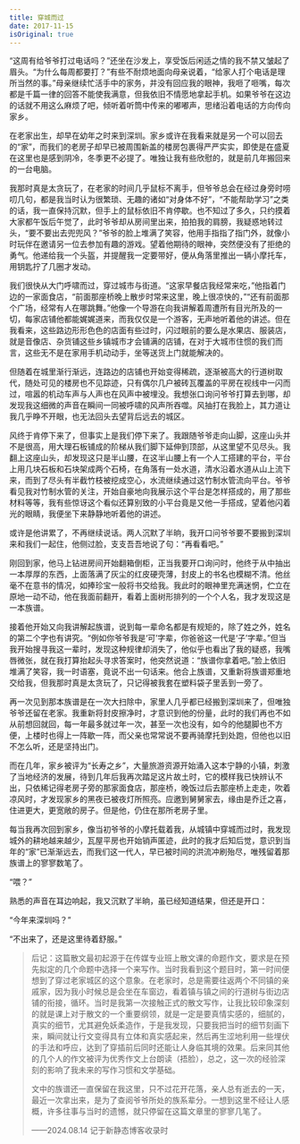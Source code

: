 ```yaml
---
title: 穿城而过
date: 2017-11-15
isOriginal: true
---
```


“这周有给爷爷打过电话吗？”还坐在沙发上，享受饭后闲适之情的我不禁又皱起了眉头。“为什么每周都要打？”有些不耐烦地面向母亲说着，“给家人打个电话是理所当然的事。”母亲继续忙活手中的家务，并没有回应我的眼神，我咂了咂嘴，每次都是千篇一律的回答不能使我满意，但我依旧不情愿地拿起手机。如果爷爷在这边的话就不用这么麻烦了吧，倾听着听筒中传来的嘟嘟声，思绪沿着电话的方向传向家乡。

<!-- more -->

在老家出生，却早在幼年之时来到深圳。家乡或许在我看来就是另一个可以回去的“家”，而我们的老房子却早已被周围新盖的楼房包裹得严严实实，即使是在盛夏在这里也是感到阴冷，冬季更不必提了。唯独让我有些欣慰的，就是前几年搬回来的一台电脑。

我那时真是太贪玩了，在老家的时间几乎鼠标不离手，但爷爷总会在经过身旁时唠叨几句，都是我当时认为很繁琐、无趣的诸如“对身体不好”，“不能帮助学习”之类的话，我一直保持沉默，但手上的鼠标依旧不肯停歇。也不知过了多久，只约摸着大家都午饭后午觉了，此时爷爷却从房间里出来，拍拍我的肩膀，我疑惑地转过头，“要不要出去兜兜风？”爷爷的脸上堆满了笑容，他用手指指了指门外，就像小时玩伴在邀请另一位去参加有趣的游戏。望着他期待的眼神，突然便没有了拒绝的勇气。他递给我一个头盔，并提醒我一定要带好，便从角落里推出一辆小摩托车，用钥匙拧了几圈才发动。

我们很快从大门呼啸而过，穿过城市与街道。“这家早餐店我经常来吃，”他指着门边的一家面食店，“前面那座桥晚上散步时常来这里，晚上很凉快的，”“还有前面那个广场，经常有人在哪跳舞。”他像一个导游在向我讲解着周遭所有目光所及的一切，每家店铺他都能娓娓道来，而我仅仅是一个游客，无声地听着他的讲述。但在我看来，这些路边形形色色的店面有些过时，闪过眼前的要么是水果店、服装店，就是音像店、杂货铺这些乡镇城市才会铺满的店铺，在对于大城市住惯的我们而言，这些无不是在家用手机动动手，坐等送货上门就能解决的。

但随着在城里渐行渐远，连路边的店铺也开始变得稀疏，逐渐被高大的行道树取代，随处可见的楼房也不见踪迹，只有偶尔几户被砖瓦覆盖的平房在视线中一闪而过，喧嚣的机动车声与人声也在风声中被埋没。我想张口询问爷爷打算去到哪，却发现我这细微的声音在瞬间一同被呼啸的风声所吞噬。风抽打在我脸上，其力道让我几乎睁不开眼，也无法回头去望背后远去的城区。

风终于肯停下来了，但事实上是我们停下来了。我跟随爷爷走向山脚，这座山头并不是很高，用大理石板铺成的阶梯从我们脚下延伸到顶部，从这里望不见尽头。我翻上这座山头，却发现这只是半山腰，在这半山腰上有一个人工搭建的平台，平台上用几块石板和石块架成两个石椅，在角落有一处水道，清水沿着水道从山上流下来，而到了尽头有半截竹枝被挖成空心，水流继续通过这竹制水管流向平台。爷爷看见我对竹制水管的关注，开始自豪地向我展示这个平台是怎样搭成的，用了那些材料等等，我有些惊讶这个看似还算别致的小平台竟是又他一手搭成，望着他闪着光的眼睛，我便坐下来静静地听着他的讲述。

或许是他讲累了，不再继续说话。两人沉默了半晌，我开口问爷爷要不要搬到深圳来和我们一起住，他侧过脸，支支吾吾地说了句：“再看看吧。”

刚回到家，他马上钻进房间开始翻箱倒柜，正当我要开口询问时，他终于从中抽出一本厚厚的东西，上面落满了灰尘的红皮硬壳薄，封皮上的书名也模糊不清。他丝毫不在意书的情况，如捧珍宝一般将书交给我。我此时的眼神里充满迷惘，伫立在原地一动不动，他在我面前翻开，看着上面树形排列的一个个人名，我才发现这是一本族谱。

接着他开始又向我讲解起族谱，说到每一辈命名都是有规矩的，除了姓之外，姓名的第二个字也有讲究。“例如你爷爷我是‘可’字辈，你爸爸这一代是‘子’字辈。”但当我开始搜寻我这一辈时，发现这种规律却消失了，他似乎也看出了我的疑惑，我嘴唇微张，就在我打算抬起头寻求答案时，他突然说道：“族谱你拿着吧。”脸上依旧堆满了笑容，我一时语塞，竟说不出一句话来。他合上族谱，又重新将族谱郑重地交给我，但我那时真是太贪玩了，只记得被我套在塑料袋子里丢到一旁了。

再一次见到那本族谱是在一次大扫除中，家里人几乎都已经搬到深圳来了，但唯独爷爷还留在老家。我重新将封皮擦净时，才意识到他的份量，此时的我们再也不如从前想回就回，每一年最多就过年一次，甚至一次也没有，如今的他腿脚也不方便，上楼时也得上一阵歇一阵，而父亲也常常说不要再骑摩托到处跑，但他也以旧不怎么听，还是坚持出门。

而在几年，家乡被评为“长寿之乡”，大量旅游资源开始涌入这本宁静的小镇，刺激了当地经济的发展，待到几年后我再次踏足这片故土时，它的模样我已快辨认不出，只依稀记得老房子旁的那家面食店，那座桥，晚饭过后去那座桥上走走，吹着凉风时，才发现家乡的黑夜已被夜灯所照亮。应邀到舅舅家去，缘由是乔迁之喜，住进更大，更宽敞的房子。但是他，仍住在那所老房子里。

每当我再次回到家乡，像当初爷爷的小摩托载着我，从城镇中穿城而过时，我发现城外的耕地越来越少，瓦屋平房也开始销声匿迹，此时的我才后知后觉，意识到当年的“家”已渐渐远去，而我们这一代人，早已被时间的洪流冲刷殆尽，唯残留着那族谱上的寥寥数笔了。

“喂？”

熟悉的声音在耳边响起，我又沉默了半晌，虽已经知道结果，但还是开口：

“今年来深圳吗？”

“不出来了，还是这里待着舒服。”

> 后记：这篇散文最初起源于在传媒专业班上散文课的命题作文，要求是在预先拟定的几个命题中选择一个来写作。当时我看到这个题目时，第一时间便想到了穿过老家城区的这个意象。在老家时，总是需要往返两个不同镇的亲戚家，因为我小时候总是会坐在车窗边，看着镇与镇之间的行道树与街边店铺的衔接，循环。当时是我第一次接触正式的散文写作，让我比较印象深刻的就是课上对于散文的一个重要纲领，就是一定是要真情实感的，细腻的，真实的细节，尤其避免妖柔造作，于是我发现，只要我把当时的细节刻画下来，瞬间就让行文变得具有立体和真实感起来，然后再生涩地利用一些埋伏的手法和呼应，达到了穿插前后同时还能让人身临其境的效果。后来同其他的几个人的作文被评为优秀作文上台朗读（捂脸），总之，这一次的经验深刻的影响了我未来的写作习惯和文学基础。
>
> 文中的族谱还一直保留在我这里，只不过花开花落，亲人总有逝去的一天，最近一次拿出来，是为了查阅爷爷所处的族系辈分。一想到这里不经让人感概，许多往事与当时的遗憾，就只停留在这篇文章里的寥寥几笔了。
>
> ——2024.08.14 记于新静态博客收录时